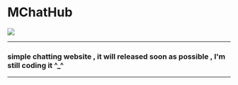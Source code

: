 # MChatHub
<img style="border-radius=10px;" src="https://8upload.com/image/68db03b5406d2/IMG-20250929-WA0021.jpg"/>

---

<h3>simple chatting website , it will released soon as possible , I'm still coding it ^_^</h3>

---
